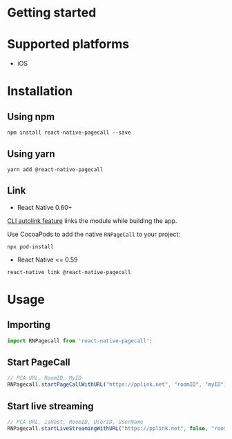 # Getting started

# Supported platforms

- iOS

# Installation

## Using npm

```
npm install react-native-pagecall --save
```

## Using yarn

```
yarn add @react-native-pagecall
```

## Link

- React Native 0.60+

[CLI autolink feature](https://github.com/react-native-community/cli/blob/master/docs/autolinking.md) links the module while building the app.

Use CocoaPods to add the native `RNPageCall` to your project:

```
npx pod-install
```

- React Native <= 0.59

```
react-native link @react-native-pagecall
```

# Usage

## Importing

```jsx
import RNPagecall from 'react-native-pagecall';
```

## Start PageCall

```jsx
// PCA URL, RoomID, MyID
RNPagecall.startPageCallWithURL("https://pplink.net", "roomID", "myID");
```

## Start live streaming

```jsx
// PCA URL, isHost, RoomID, UserID, UserName
RNPagecall.startLiveStreamingWithURL("https://pplink.net", false, "roomID", "userID", "userName");
```